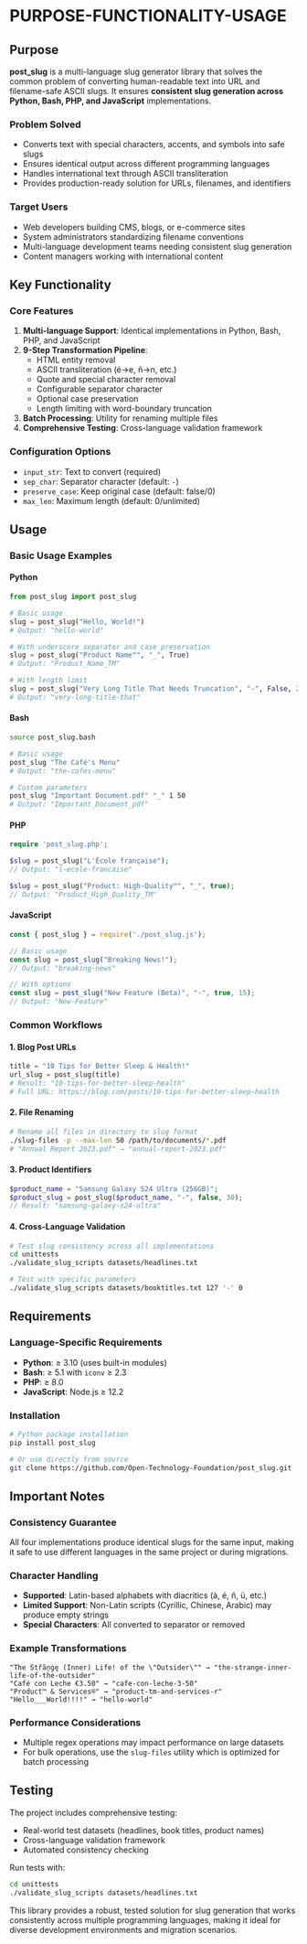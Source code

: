 # PURPOSE-FUNCTIONALITY-USAGE

## Purpose

**post_slug** is a multi-language slug generator library that solves the common problem of converting human-readable text into URL and filename-safe ASCII slugs. It ensures **consistent slug generation across Python, Bash, PHP, and JavaScript** implementations.

### Problem Solved
- Converts text with special characters, accents, and symbols into safe slugs
- Ensures identical output across different programming languages
- Handles international text through ASCII transliteration
- Provides production-ready solution for URLs, filenames, and identifiers

### Target Users
- Web developers building CMS, blogs, or e-commerce sites
- System administrators standardizing filename conventions
- Multi-language development teams needing consistent slug generation
- Content managers working with international content

## Key Functionality

### Core Features
1. **Multi-language Support**: Identical implementations in Python, Bash, PHP, and JavaScript
2. **9-Step Transformation Pipeline**:
   - HTML entity removal
   - ASCII transliteration (é→e, ñ→n, etc.)
   - Quote and special character removal
   - Configurable separator character
   - Optional case preservation
   - Length limiting with word-boundary truncation
3. **Batch Processing**: Utility for renaming multiple files
4. **Comprehensive Testing**: Cross-language validation framework

### Configuration Options
- `input_str`: Text to convert (required)
- `sep_char`: Separator character (default: `-`)
- `preserve_case`: Keep original case (default: false/0)
- `max_len`: Maximum length (default: 0/unlimited)

## Usage

### Basic Usage Examples

#### Python
```python
from post_slug import post_slug

# Basic usage
slug = post_slug("Hello, World!")
# Output: "hello-world"

# With underscore separator and case preservation
slug = post_slug("Product Name™", "_", True)
# Output: "Product_Name_TM"

# With length limit
slug = post_slug("Very Long Title That Needs Truncation", "-", False, 20)
# Output: "very-long-title-that"
```

#### Bash
```bash
source post_slug.bash

# Basic usage
post_slug "The Café's Menu"
# Output: "the-cafes-menu"

# Custom parameters
post_slug "Important Document.pdf" "_" 1 50
# Output: "Important_Document_pdf"
```

#### PHP
```php
require 'post_slug.php';

$slug = post_slug("L'École française");
// Output: "l-ecole-francaise"

$slug = post_slug("Product: High-Quality™", "_", true);
// Output: "Product_High_Quality_TM"
```

#### JavaScript
```javascript
const { post_slug } = require('./post_slug.js');

// Basic usage
const slug = post_slug("Breaking News!");
// Output: "breaking-news"

// With options
const slug = post_slug("New Feature (Beta)", "-", true, 15);
// Output: "New-Feature"
```

### Common Workflows

#### 1. Blog Post URLs
```python
title = "10 Tips for Better Sleep & Health!"
url_slug = post_slug(title)
# Result: "10-tips-for-better-sleep-health"
# Full URL: https://blog.com/posts/10-tips-for-better-sleep-health
```

#### 2. File Renaming
```bash
# Rename all files in directory to slug format
./slug-files -p --max-len 50 /path/to/documents/*.pdf
# "Annual Report 2023.pdf" → "annual-report-2023.pdf"
```

#### 3. Product Identifiers
```php
$product_name = "Samsung Galaxy S24 Ultra (256GB)";
$product_slug = post_slug($product_name, "-", false, 30);
// Result: "samsung-galaxy-s24-ultra"
```

#### 4. Cross-Language Validation
```bash
# Test slug consistency across all implementations
cd unittests
./validate_slug_scripts datasets/headlines.txt

# Test with specific parameters
./validate_slug_scripts datasets/booktitles.txt 127 '-' 0
```

## Requirements

### Language-Specific Requirements
- **Python**: ≥ 3.10 (uses built-in modules)
- **Bash**: ≥ 5.1 with `iconv` ≥ 2.3
- **PHP**: ≥ 8.0
- **JavaScript**: Node.js ≥ 12.2

### Installation
```bash
# Python package installation
pip install post_slug

# Or use directly from source
git clone https://github.com/Open-Technology-Foundation/post_slug.git
```

## Important Notes

### Consistency Guarantee
All four implementations produce identical slugs for the same input, making it safe to use different languages in the same project or during migrations.

### Character Handling
- **Supported**: Latin-based alphabets with diacritics (à, é, ñ, ü, etc.)
- **Limited Support**: Non-Latin scripts (Cyrillic, Chinese, Arabic) may produce empty strings
- **Special Characters**: All converted to separator or removed

### Example Transformations
```
"The Ŝtřãņġę (Inner) Life! of the \"Outsider\"" → "the-strange-inner-life-of-the-outsider"
"Café con Leche €3.50" → "cafe-con-leche-3-50"
"Product™ & Services®" → "product-tm-and-services-r"
"Hello___World!!!!" → "hello-world"
```

### Performance Considerations
- Multiple regex operations may impact performance on large datasets
- For bulk operations, use the `slug-files` utility which is optimized for batch processing

## Testing

The project includes comprehensive testing:
- Real-world test datasets (headlines, book titles, product names)
- Cross-language validation framework
- Automated consistency checking

Run tests with:
```bash
cd unittests
./validate_slug_scripts datasets/headlines.txt
```

This library provides a robust, tested solution for slug generation that works consistently across multiple programming languages, making it ideal for diverse development environments and migration scenarios.